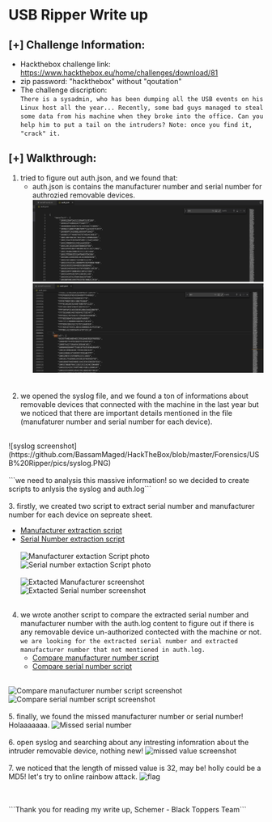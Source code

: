 # USB Ripper Write up
## [+] Challenge Information:
- Hackthebox challenge link: https://www.hackthebox.eu/home/challenges/download/81 <br>
- zip password: "hackthebox" without "qoutation"
- The challenge discription: <br>
    ```There is a sysadmin, who has been dumping all the USB events on his Linux host all the year... Recently, some bad guys managed to steal some data from his machine when they broke into the office. Can you help him to put a tail on the intruders? Note: once you find it, "crack" it.```
## [+] Walkthrough:
1. tried to figure out auth.json, and we found that:
    - auth.json is contains the manufacturer number and serial number for authrozied removable devices.
    ![auth.log manufacturer screenshot](https://github.com/BassamMaged/HackTheBox/blob/master/Forensics/USB%20Ripper/pics/manufAuthjson.PNG)
    ![auth.log serial screenshot](https://github.com/BassamMaged/HackTheBox/blob/master/Forensics/USB%20Ripper/pics/serialAuthjson.png)
    <br>
    <br>
2. we opened the syslog file, and we found a ton of informations about removable devices that connected with the machine in the last year but we noticed that there are important details mentioned in the file (manufaturer number and serial number for each device).
<br>
![syslog screenshot](https://github.com/BassamMaged/HackTheBox/blob/master/Forensics/USB%20Ripper/pics/syslog.PNG)
    <br>
    <br>
```we need to analysis this massive information! so we decided to create scripts to anlysis the syslog and auth.log```
   <br>
   <br>
3. firstly, we created two script to extract serial number and manufacturer number for each device on sepreate sheet.


   - [Manufacturer extraction script](https://github.com/BassamMaged/HackTheBox/blob/master/Forensics/USB%20Ripper/scripts/extractManuf.py)
   - [Serial Number extraction script](https://github.com/BassamMaged/HackTheBox/blob/master/Forensics/USB%20Ripper/scripts/extractSerial.py)
    <br>
    <br>
    ![Manufacturer extaction Script photo](https://github.com/BassamMaged/HackTheBox/blob/master/Forensics/USB%20Ripper/pics/Manufextraction.PNG)
    ![Serial number extaction Script photo](https://github.com/BassamMaged/HackTheBox/blob/master/Forensics/USB%20Ripper/pics/serialextraction.PNG)
    <br>
    <br>
    ![Extacted Manufacturer screenshot](https://github.com/BassamMaged/HackTheBox/blob/master/Forensics/USB%20Ripper/pics/Manufextraction1.PNG)
    ![Extacted Serial number screenshot](https://github.com/BassamMaged/HackTheBox/blob/master/Forensics/USB%20Ripper/pics/serialextraction1.PNG)
    <br>
    <br>
 4. we wrote another script to compare the extracted serial number and manufacturer number with the auth.log content to figure out if there is any removable device un-authorized contected with the machine or not.
 ```we are looking for the extracted serial number and extracted manufacturer number that not mentioned in auth.log.```
    - [Compare manufacturer number script](https://github.com/BassamMaged/HackTheBox/blob/master/Forensics/USB%20Ripper/scripts/manufCompare.py)
    - [Compare serial number script](https://github.com/BassamMaged/HackTheBox/blob/master/Forensics/USB%20Ripper/scripts/serialCompare.py)
    <br>
![Compare manufacturer number script screenshot](https://github.com/BassamMaged/HackTheBox/blob/master/Forensics/USB%20Ripper/pics/manufcompare.PNG)
![Compare serial number script screenshot](https://github.com/BassamMaged/HackTheBox/blob/master/Forensics/USB%20Ripper/pics/serialcompare.PNG)
    <br>
    <br>
5. finally, we found the missed manufacturer number or serial number! Holaaaaaaa.
![Missed serial number](https://github.com/BassamMaged/HackTheBox/blob/master/Forensics/USB%20Ripper/pics/serialcompare1.PNG)
    <br>
    <br>
6. open syslog and searching about any intresting infomration about the intruder removable device, nothing new!
![missed value screenshot](https://github.com/BassamMaged/HackTheBox/blob/master/Forensics/USB%20Ripper/pics/missingvalue.PNG)
<br>
<br>
7. we noticed that the length of missed value is 32, may be! holly could be a MD5! let's try to online rainbow attack.
![flag](https://github.com/BassamMaged/HackTheBox/blob/master/Forensics/USB%20Ripper/pics/flag.PNG)

<br>
<br>
```Thank you for reading my write up, Schemer - Black Toppers Team```
